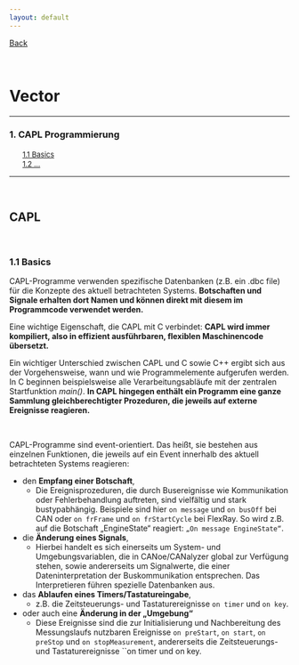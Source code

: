 ```yaml
---
layout: default
---
```


[Back](../)  

&nbsp;

# Vector
---  

### 1. CAPL Programmierung     
&nbsp;&nbsp;&nbsp;&nbsp;&nbsp; [<font size="-1">1.1 Basics</font>](#ch1-1)  
&nbsp;&nbsp;&nbsp;&nbsp;&nbsp; [<font size="-1">1.2 ...</font>](#ch1-2)  
 
---

&nbsp;

## CAPL

&nbsp;

<a name="ch1-1"></a>
### 1.1 Basics

CAPL-Programme verwenden spezifische Datenbanken (z.B. ein .dbc file) für die Konzepte des aktuell betrachteten Systems. **Botschaften und Signale erhalten dort Namen und können direkt mit diesem im Programmcode verwendet werden.**  

Eine wichtige Eigenschaft, die CAPL mit C verbindet: **CAPL wird immer kompiliert, also in effizient ausführbaren, flexiblen Maschinencode übersetzt.**  

Ein wichtiger Unterschied zwischen CAPL und C sowie C++ ergibt sich aus der Vorgehensweise, wann und wie Programmelemente aufgerufen werden. In C beginnen beispielsweise alle Verarbeitungsabläufe mit der zentralen Startfunktion *main()*. **In CAPL hingegen enthält ein Programm eine ganze Sammlung gleichberechtigter Prozeduren, die jeweils auf externe Ereignisse reagieren.**  

&nbsp;

CAPL-Programme sind event-orientiert. Das heißt, sie bestehen aus einzelnen Funktionen, die jeweils auf ein Event innerhalb des aktuell betrachteten Systems reagieren:
- den **Empfang einer Botschaft**, 
  - Die Ereignisprozeduren, die durch Busereignisse wie Kommunikation oder Fehlerbehandlung auftreten, sind vielfältig und stark bustypabhängig. Beispiele sind hier ``on message`` und ``on busOff`` bei CAN oder ``on frFrame`` und ``on frStartCycle`` bei FlexRay. So wird z.B. auf die Botschaft „EngineState“ reagiert: ``„On message EngineState“``.
- die **Änderung eines Signals**,  
  - Hierbei handelt es sich einerseits um System- und Umgebungsvariablen, die in CANoe/CANalyzer global zur Verfügung stehen, sowie andererseits um Signalwerte, die einer Dateninterpretation der Buskommunikation entsprechen. Das Interpretieren führen spezielle Datenbanken aus.  
- das **Ablaufen eines Timers/Tastatureingabe**,  
  - z.B. die Zeitsteuerungs- und Tastaturereignisse ``on timer`` und ``on key``.
- oder auch eine **Änderung in der „Umgebung“**
  - Diese Ereignisse sind die zur Initialisierung und Nachbereitung des Messungslaufs nutzbaren Ereignisse ``on preStart``, ``on start``, ``on preStop`` und ``on stopMeasurement``, andererseits die Zeitsteuerungs- und Tastaturereignisse ``on timer und on key.

&nbsp;




&nbsp;

